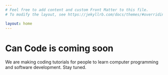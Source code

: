 ```yaml
---
# Feel free to add content and custom Front Matter to this file.
# To modify the layout, see https://jekyllrb.com/docs/themes/#overriding-theme-defaults

layout: home
---
```

# Can Code is coming soon

We are making coding tutorials for people to learn computer programming and software development. Stay tuned.
